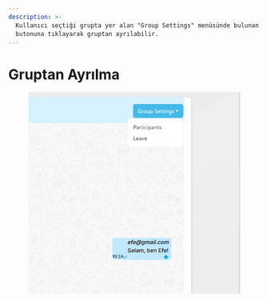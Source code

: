 ```yaml
---
description: >-
  Kullanıcı seçtiği grupta yer alan "Group Settings" menüsünde bulunan "Leave"
  butonuna tıklayarak gruptan ayrılabilir.
---
```


# Gruptan Ayrılma

<figure><img src="../.gitbook/assets/leave_dropdown.png" alt=""><figcaption></figcaption></figure>
